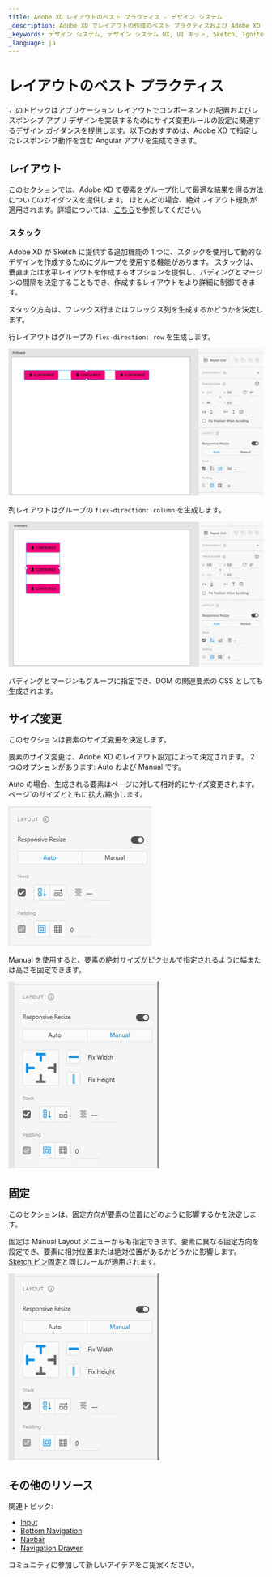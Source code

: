 ```yaml
---
title: Adobe XD レイアウトのベスト プラクティス - デザイン システム
_description: Adobe XD でレイアウトの作成のベスト プラクティスおよび Adobe XD とコード生成後の Angular アプリでレスポンシブ動作の結果になるサイズ変更構成のベスト プラクティス。
_keywords: デザイン システム, デザイン システム UX, UI キット, Sketch, Ignite UI for Angular, Adobe XD to Angular, Angular, Angular デザイン システム, Sketch からコードをエクスポート, Angular 用のデザイン キット, Sketch HTML, Sketch to HTML, Sketch UI キット
_language: ja
---
```


# レイアウトのベスト プラクティス

このトピックはアプリケーション レイアウトでコンポーネントの配置およびレスポンシブ アプリ デザインを実装するためにサイズ変更ルールの設定に関連するデザイン ガイダンスを提供します。以下のおすすめは、Adobe XD で指定したレスポンシブ動作を含む Angular アプリを生成できます。


## レイアウト
このセクションでは、Adobe XD で要素をグループ化して最適な結果を得る方法についてのガイダンスを提供します。 
ほとんどの場合、絶対レイアウト規則が適用されます。詳細については、[こちら](./best-layout-practices.md#レイアウト)を参照してください。

### スタック

Adobe XD が Sketch に提供する追加機能の 1 つに、スタックを使用して動的なデザインを作成するためにグループを使用する機能があります。 
スタックは、垂直または水平レイアウトを作成するオプションを提供し、パディングとマージンの間隔を決定することもでき、作成するレイアウトをより詳細に制御できます。

スタック方向は、フレックス行またはフレックス列を生成するかどうかを決定します。

行レイアウトはグループの `flex-direction: row` を生成します。

<img class="responsive-img" src="./images/stack-row-xd.png" />

列レイアウトはグループの `flex-direction: column` を生成します。

<img class="responsive-img" src="./images/stack-column-xd.png" />

パディングとマージンもグループに指定でき、DOM の関連要素の CSS としても生成されます。

## サイズ変更

このセクションは要素のサイズ変更を決定します。

要素のサイズ変更は、Adobe XD のレイアウト設定によって決定されます。
2 つのオプションがあります: Auto および Manual です。

Auto の場合、生成される要素はページに対して相対的にサイズ変更されます。ページ`のサイズとともに拡大/縮小します。

<img class="responsive-img" src="./images/auto-size-xd.png" />

Manual を使用すると、要素の絶対サイズがピクセルで指定されるように幅または高さを固定できます。

<img class="responsive-img" src="./images/fixed-size-xd.png" />

## 固定
このセクションは、固定方向が要素の位置にどのように影響するかを決定します。

固定は Manual Layout メニューからも指定できます。要素に異なる固定方向を設定でき、要素に相対位置または絶対位置があるかどうかに影響します。[Sketch ピン固定](./best-layout-practices-sketch.md#ピン固定)と同じルールが適用されます。 

<img class="responsive-img" src="./images/fixed-size-xd.png" />

## その他のリソース

関連トピック:

- [Input](components/input.md)
- [Bottom Navigation](components/bottom-nav.md)
- [Navbar](components/navbar.md)
- [Navigation Drawer](components/nav-drawer.md)
  <div class="divider--half"></div>

コミュニティに参加して新しいアイデアをご提案ください。


